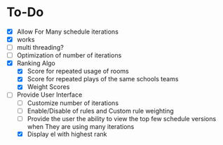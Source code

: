 # To-Do
 - [X] Allow For Many schedule iterations
  - [X] works
  - [ ] multi threading?
  - [ ] Optimization of number of iterations
- [X] Ranking Algo
  - [X] Score for repeated usage of rooms
  - [X] Score for repeated plays of the same schools teams
  - [X] Weight Scores
- [ ] Provide User Interface
  - [ ] Customize number of iterations
  - [ ] Enable/Disable of rules and Custom rule weighting
  - [ ] Provide the user the ability to view the top few schedule versions when They are using many iterations
  - [X] Display el with highest rank
